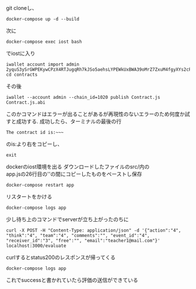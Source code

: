 git cloneし、
```
docker-compose up -d --build
```
次に
```
docker-compose exec iost bash
```
でiostに入り
```
iwallet account import admin 2yquS3ySrGWPEKywCPzX4RTJugqRh7kJSo5aehsLYPEWkUxBWA39oMrZ7ZxuM4fgyXYs2cPwh5n8aNNpH5x2VyK1
cd contracts
```
その後
```
iwallet --account admin --chain_id=1020 publish Contract.js Contract.js.abi
```
このかコマンドはエラーが出ることがあるが再現性のないエラーのため何度か試すと成功する.
成功したら、ターミナルの最後の行
```
The contract id is:~~~
```
のis:より右をコピーし、
```
exit
```
dockerのiost環境を出る
ダウンロードしたファイルのsrc/内の  
app.jsの26行目の''の間にコピーしたものをペーストし保存

```
docker-compose restart app
```
リスタートをかける
```
docker-compose logs app
```
少し待ち上のコマンドでserverが立ち上がったのちに
```
curl -X POST -H "Content-Type: application/json" -d '{"action":"4", "think":"4", "team":"4", "comments":"", "event_id":"4", "receiver_id":"3", "free":"", "email":"teacher1@mail.com"}' localhost:3000/evaluate
```
curlするとstatus200のレスポンスが帰ってくる

```
docker-compose logs app
```
これでsuccessと書かれていたら評価の送信ができている
